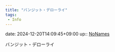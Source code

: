 ```yaml
---
title: "バンジット・デローライ"
tags:
 - Info
---
```


date: 2024-12-20T14:09:45+09:00
up:: [NoNames](../Bar/Novel/Chaos/NoNames.md)

バンジット・デローライ